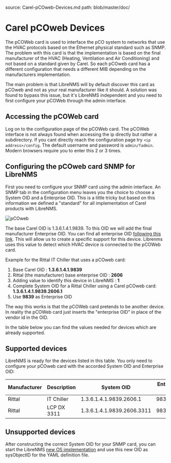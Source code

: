 source: Carel-pCOweb-Devices.md
path: blob/master/doc/

# Carel pCOweb Devices

The pCOWeb card is used to interface the pCO system to networks that
use the HVAC protocols based on the Ethernet physical standard such
as SNMP. The problem with this card is that the implementation is
based on the final manufacturer of the HVAC (Heating, Ventilation and
Air Conditioning) and not based on a standard given by Carel. So each
pCOweb card has a different configuration that needs a different MIB
depending on the manufacturers implementation.

The main problem is that LibreNMS will by default discover this card as pCOweb
and not as your real manufacturer like it should. A solution was found
to bypass this issue, but it's LibreNMS independent and you need to
first configure your pCOWeb through the admin interface.

## Accessing the pCOWeb card

Log on to the configuration page of the pCOWeb card. The pCOWeb interface is not always found when accessing the ip directly but rather a subdirectory. If you cant directly reach the configuration page try `<ip address>/config`. The default username and password is `admin/fadmin`. Modern browsers require you to enter this 2 or 3 times.

## Configuring the pCOweb card SNMP for LibreNMS

First you need to configure your SNMP card using the admin
interface. An SNMP tab in the configuration menu leaves you the choice
to choose a System OID and a Enterprise OID. This is a little tricky but based on this
information we defined a "standard" for all implementation of Carel
products with LibreNMS.

![pCOweb](/img/carelpcowebsystemoid.png)

The base Carel OID is 1.3.6.1.4.1.9839. To this OID we will add the
final manufacturer Enterprise OID. You can find all enterprise OID
[following this
link](https://www.iana.org/assignments/enterprise-numbers/enterprise-numbers). This
will allow us to create a specific support for this device. Librenms uses this value to detect which HVAC device is connected to the pCOWeb card.

Example for the Rittal IT Chiller that uses a pCOweb card:

1. Base Carel OID : **1.3.6.1.4.1.9839**
1. Rittal (the manufacturer) base enterprise OID : **2606**
1. Adding value to identify this device in LibreNMS : **1**
1. Complete System OID for a Rittal Chiller using a Carel pCOweb card: **1.3.6.1.4.1.9839.2606.1**
1. Use **9839** as Enterprise OID

The way this works is that the pCOWeb card pretends to be another device. In reality the pCOWeb card just inserts the "enterprise OID" in place of the vendor id in the OID.

In the table below you can find the values needed for devices which are already supported.

## Supported devices

LibreNMS is ready for the devices listed in this table. You only need
to configure your pCOweb card with the accorded System OID and Enterprise OID:

| Manufacturer 	| Description 	| System OID                 	| Enterprise OID 	|
|--------------	|-------------	|----------------------------	|----------------	|
| Rittal       	| IT Chiller  	| 1.3.6.1.4.1.9839.2606.1    	| 9839           	|
| Rittal       	| LCP DX 3311 	| 1.3.6.1.4.1.9839.2606.3311 	| 9839.2606      	|

## Unsupported devices
After constructing the correct System OID for your SNMP card, you can
start the LibreNMS [new OS implementation](Developing/Support-New-OS/)
and use this new OID as sysObjectID for the YAML definition file.
